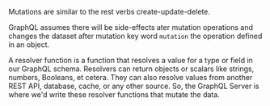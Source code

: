 Mutations are similar to the rest verbs create-update-delete.

GraphQL assumes there will be side-effects ater mutation operations and changes the dataset after mutation
key word `mutation` the operation defined in an object.

A resolver function is a function that resolves a value for a type or field in our GraphQL schema. Resolvers can return objects or scalars like strings, numbers, Booleans, et cetera. They can also resolve values from another REST API, database, cache, or any other source. So, the GraphQL Server is where we'd write these resolver functions that mutate the data.
